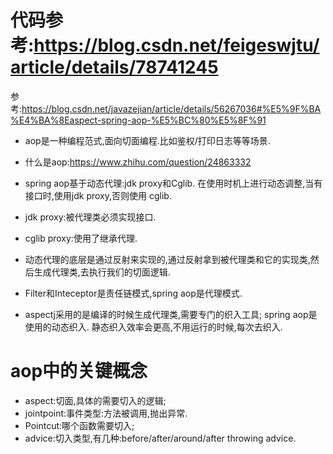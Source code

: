# 代码参考:https://blog.csdn.net/feigeswjtu/article/details/78741245

参考:https://blog.csdn.net/javazejian/article/details/56267036#%E5%9F%BA%E4%BA%8Easpect-spring-aop-%E5%BC%80%E5%8F%91
* aop是一种编程范式,面向切面编程.比如鉴权/打印日志等等场景.
* 什么是aop:https://www.zhihu.com/question/24863332
* spring aop基于动态代理:jdk proxy和Cglib. 在使用时机上进行动态调整,当有接口时,使用jdk proxy,否则使用 cglib.
* jdk proxy:被代理类必须实现接口.
* cglib proxy:使用了继承代理.
* 动态代理的底层是通过反射来实现的,通过反射拿到被代理类和它的实现类,然后生成代理类,去执行我们的切面逻辑.
* Filter和Inteceptor是责任链模式,spring aop是代理模式.

* aspectj采用的是编译的时候生成代理类,需要专门的织入工具; spring aop是使用的动态织入. 静态织入效率会更高,不用运行的时候,每次去织入.


# aop中的关键概念
* aspect:切面,具体的需要切入的逻辑;
* jointpoint:事件类型:方法被调用,抛出异常.
* Pointcut:哪个函数需要切入;
* advice:切入类型,有几种:before/after/around/after throwing advice.